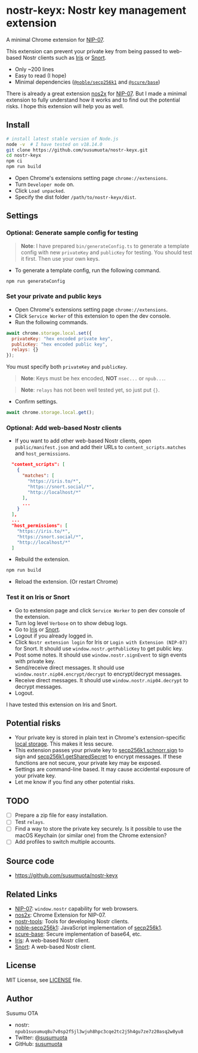 # nostr-keyx: Nostr key management extension

A minimal Chrome extension for [NIP-07](https://github.com/nostr-protocol/nips/blob/master/07.md).

This extension can prevent your private key from being passed to web-based Nostr clients such as [Iris](https://iris.to/) or [Snort](https://snort.social/).

- Only ~200 lines
- Easy to read (I hope)
- Minimal dependencies ([`@noble/secp256k1`](https://github.com/paulmillr/noble-secp256k1) and [`@scure/base`](https://github.com/paulmillr/scure-base))

There is already a great extension [nos2x](https://github.com/fiatjaf/nos2x) for [NIP-07](https://github.com/nostr-protocol/nips/blob/master/07.md). But I made a minimal extension to fully understand how it works and to find out the potential risks. I hope this extension will help you as well.

## Install

```sh
# install latest stable version of Node.js
node -v  # I have tested on v18.14.0
git clone https://github.com/susumuota/nostr-keyx.git
cd nostr-keyx
npm ci
npm run build
```

- Open Chrome's extensions setting page `chrome://extensions`.
- Turn `Developer mode` on.
- Click `Load unpacked`.
- Specify the dist folder `/path/to/nostr-keyx/dist`.

## Settings

### Optional: Generate sample config for testing

> **Note**: I have prepared `bin/generateConfig.ts` to generate a template config with new `privateKey` and `publicKey` for testing. You should test it first. Then use your own keys.

- To generate a template config, run the following command.

```sh
npm run generateConfig
```

### Set your private and public keys

- Open Chrome's extensions setting page `chrome://extensions`.
- Click `Service Worker` of this extension to open the dev console.
- Run the following commands.

```javascript
await chrome.storage.local.set({
  privateKey: "hex encoded private key",
  publicKey: "hex encoded public key",
  relays: {}
});
```

You must specify both `privateKey` and `publicKey`.

> **Note**: Keys must be hex encoded, **NOT** `nsec...` or `npub...`.

> **Note**: `relays` has not been well tested yet, so just put `{}`.

- Confirm settings.

```javascript
await chrome.storage.local.get();
```

### Optional: Add web-based Nostr clients

- If you want to add other web-based Nostr clients, open `public/manifest.json` and add their URLs to `content_scripts.matches` and `host_permissions`.

```json
  "content_scripts": [
    {
      "matches": [
        "https://iris.to/*",
        "https://snort.social/*",
        "http://localhost/*"
      ],
      ...
    }
  ],
  ...
  "host_permissions": [
    "https://iris.to/*",
    "https://snort.social/*",
    "http://localhost/*"
  ]
```

- Rebuild the extension.

```sh
npm run build
```

- Reload the extension. (Or restart Chrome)

### Test it on Iris or Snort

- Go to extension page and click `Service Worker` to pen dev console of the extension.
- Turn log level `Verbose` on to show debug logs.
- Go to [Iris](https://iris.to/) or [Snort](https://snort.social/).
- Logout if you already logged in.
- Click `Nostr extension login` for Iris or `Login with Extension (NIP-07)` for Snort. It should use `window.nostr.getPublicKey` to get public key.
- Post some notes. It should use `window.nostr.signEvent` to sign events with private key.
- Send/receive direct messages. It should use `window.nostr.nip04.encrypt/decrypt` to encrypt/decrypt messages.
- Receive direct messages. It should use `window.nostr.nip04.decrypt` to decrypt messages.
- Logout.

I have tested this extension on Iris and Snort.

## Potential risks

- Your private key is stored in plain text in Chrome's extension-specific [local storage](https://developer.chrome.com/docs/extensions/reference/storage/). This makes it less secure.
- This extension passes your private key to [secp256k1.schnorr.sign](https://github.com/paulmillr/noble-secp256k1#schnorrsignmessage-privatekey) to sign and [secp256k1.getSharedSecret](https://github.com/paulmillr/noble-secp256k1#getsharedsecretprivatekeya-publickeyb) to encrypt messages. If these functions are not secure, your private key may be exposed.
- Settings are command-line based. It may cause accidental exposure of your private key.
- Let me know if you find any other potential risks.

## TODO

- [ ] Prepare a zip file for easy installation.
- [ ] Test `relays`.
- [ ] Find a way to store the private key securely. Is it possible to use the macOS Keychain (or similar one) from the Chrome extension?
- [ ] Add profiles to switch multiple accounts.

## Source code

- https://github.com/susumuota/nostr-keyx

## Related Links

- [NIP-07](https://github.com/nostr-protocol/nips/blob/master/07.md): `window.nostr` capability for web browsers.
- [nos2x](https://github.com/fiatjaf/nos2x): Chrome Extension for NIP-07.
- [nostr-tools](https://github.com/nbd-wtf/nostr-tools): Tools for developing Nostr clients.
- [noble-secp256k1](https://github.com/paulmillr/noble-secp256k1): JavaScript implementation of [secp256k1](https://www.secg.org/sec2-v2.pdf).
- [scure-base](https://github.com/paulmillr/scure-base): Secure implementation of base64, etc.
- [Iris](https://iris.to/): A web-based Nostr client.
- [Snort](https://snort.social/): A web-based Nostr client.

## License

MIT License, see [LICENSE](LICENSE) file.

## Author

Susumu OTA

- nostr: `npub1susumuq8u7v0sp2f5jl3wjuh8hpc3cqe2tc2j5h4gu7ze7z20asq2w0yu8`
- Twitter: [@susumuota](https://twitter.com/susumuota)
- GitHub: [susumuota](https://github.com/susumuota)
